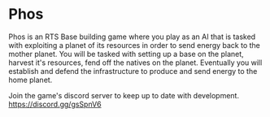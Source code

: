 # Phos

Phos is an RTS Base building game where you play as an AI that is tasked with exploiting a planet of its resources in order to send energy back to the mother planet. You will be tasked with setting up a base on the planet, harvest it's resources, fend off the natives on the planet. Eventually you will establish and defend the infrastructure to produce and send energy to the home planet.

Join the game's discord server to keep up to date with development.
https://discord.gg/gsSpnV6
